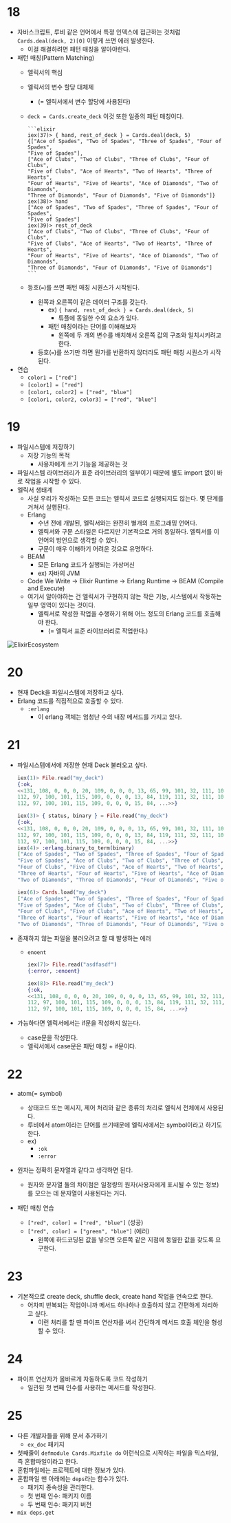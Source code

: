 # 18
- 자바스크립트, 루비 같은 언어에서 특정 인덱스에 접근하는 것처럼 `Cards.deal(deck, 2)[0]` 이렇게 쓰면 에러 발생한다.
  - 이걸 해결하려면 패턴 매칭을 알아야한다.
- 패턴 매칭(Pattern Matching)
  - 엘릭서의 핵심
  - 엘릭서의 변수 할당 대체제
    - (= 엘릭서에서 변수 할당에 사용된다)
  - `deck = Cards.create_deck` 이것 또한 일종의 패턴 매칭이다.

        ```elixir
        iex(37)> { hand, rest_of_deck } = Cards.deal(deck, 5)
        {["Ace of Spades", "Two of Spades", "Three of Spades", "Four of Spades",
        "Five of Spades"],
        ["Ace of Clubs", "Two of Clubs", "Three of Clubs", "Four of Clubs",
        "Five of Clubs", "Ace of Hearts", "Two of Hearts", "Three of Hearts",
        "Four of Hearts", "Five of Hearts", "Ace of Diamonds", "Two of Diamonds",
        "Three of Diamonds", "Four of Diamonds", "Five of Diamonds"]}
        iex(38)> hand
        ["Ace of Spades", "Two of Spades", "Three of Spades", "Four of Spades",
        "Five of Spades"]
        iex(39)> rest_of_deck
        ["Ace of Clubs", "Two of Clubs", "Three of Clubs", "Four of Clubs",
        "Five of Clubs", "Ace of Hearts", "Two of Hearts", "Three of Hearts",
        "Four of Hearts", "Five of Hearts", "Ace of Diamonds", "Two of Diamonds",
        "Three of Diamonds", "Four of Diamonds", "Five of Diamonds"]
        ```
  - 등호(`=`)를 쓰면 패턴 매칭 시퀀스가 시작된다.
    - 왼쪽과 오른쪽이 같은 데이터 구조를 갖는다.
      - ex) `{ hand, rest_of_deck } = Cards.deal(deck, 5)`
        - 튜플에 동일한 수의 요소가 있다.
      - 패턴 매칭이라는 단어를 이해해보자
        - 왼쪽에 두 개의 변수를 배치해서 오른쪽 값의 구조와 일치시키려고 한다.
    - 등호(`=`)를 쓰기만 하면 뭔가를 반환하지 않더라도 패턴 매칭 시퀀스가 시작된다.
- 연습
  - `color1 = ["red"]`
  - `[color1] = ["red"]`
  - `[color1, color2] = ["red", "blue"]`
  - `[color1, color2, color3] = ["red", "blue"]`

# 19
- 파일시스템에 저장하기
  - 저장 기능의 목적
    - 사용자에게 쓰기 기능을 제공하는 것
- 파일시스템 라이브러리가 표준 라이브러리의 일부이기 때문에 별도 import 없이 바로 작업을 시작할 수 있다.
- 엘릭서 생태계
  - 사실 우리가 작성하는 모든 코드는 엘릭서 코드로 실행되지도 않는다. 몇 단계를 거쳐서 실행된다.
  - Erlang
    - 수년 전에 개발된, 엘릭서와는 완전히 별개의 프로그래밍 언어다.
    - 엘릭서와 구문 스타일은 다르지만 기본적으로 거의 동일하다. 엘릭서를 이 언어의 방언으로 생각할 수 있다.
    - 구문이 매우 이해하기 어려운 것으로 유명하다.
  - BEAM
    - 모든 Erlang 코드가 실행되는 가상머신
    - ex) 자바의 JVM
  - Code We Write -> Elixir Runtime -> Erlang Runtime -> BEAM (Compile and Execute)
  - 여기서 알아야하는 건 엘릭서가 구현하지 않는 작은 기능, 시스템에서 작동하는 일부 영역이 있다는 것이다.
    - 엘릭서로 작성한 작업을 수행하기 위해 어느 정도의 Erlang 코드를 호출해야 한다.
      - (= 엘릭서 표준 라이브러리로 작업한다.)

![ElixirEcosystem](ElixirEcosystem.png)

# 20
- 현재 Deck을 파일시스템에 저장하고 싶다.
- Erlang 코드를 직접적으로 호출할 수 있다.
  - `:erlang`
    - 이 erlang 객체는 엄청난 수의 내장 메서드를 가지고 있다.

# 21
- 파일시스템에서에 저장한 현재 Deck 불러오고 싶다.

    ```elixir
    iex(1)> File.read("my_deck")
    {:ok,
    <<131, 108, 0, 0, 0, 20, 109, 0, 0, 0, 13, 65, 99, 101, 32, 111, 102, 32, 83,
    112, 97, 100, 101, 115, 109, 0, 0, 0, 13, 84, 119, 111, 32, 111, 102, 32, 83,
    112, 97, 100, 101, 115, 109, 0, 0, 0, 15, 84, ...>>}
    ```

    ```elixir
    iex(3)> { status, binary } = File.read("my_deck")
    {:ok,
    <<131, 108, 0, 0, 0, 20, 109, 0, 0, 0, 13, 65, 99, 101, 32, 111, 102, 32, 83,
    112, 97, 100, 101, 115, 109, 0, 0, 0, 13, 84, 119, 111, 32, 111, 102, 32, 83,
    112, 97, 100, 101, 115, 109, 0, 0, 0, 15, 84, ...>>}
    iex(4)> :erlang.binary_to_term(binary)          
    ["Ace of Spades", "Two of Spades", "Three of Spades", "Four of Spades",
    "Five of Spades", "Ace of Clubs", "Two of Clubs", "Three of Clubs",
    "Four of Clubs", "Five of Clubs", "Ace of Hearts", "Two of Hearts",
    "Three of Hearts", "Four of Hearts", "Five of Hearts", "Ace of Diamonds",
    "Two of Diamonds", "Three of Diamonds", "Four of Diamonds", "Five of Diamonds"]
    ```

    ```elixir
    iex(6)> Cards.load("my_deck")
    ["Ace of Spades", "Two of Spades", "Three of Spades", "Four of Spades",
    "Five of Spades", "Ace of Clubs", "Two of Clubs", "Three of Clubs",
    "Four of Clubs", "Five of Clubs", "Ace of Hearts", "Two of Hearts",
    "Three of Hearts", "Four of Hearts", "Five of Hearts", "Ace of Diamonds",
    "Two of Diamonds", "Three of Diamonds", "Four of Diamonds", "Five of Diamonds"]
    ```

- 존재하지 않는 파일을 불러오려고 할 때 발생하는 에러
  - `enoent`

    ```elixir
    iex(7)> File.read("asdfasdf")
    {:error, :enoent}

    iex(8)> File.read("my_deck") 
    {:ok,
    <<131, 108, 0, 0, 0, 20, 109, 0, 0, 0, 13, 65, 99, 101, 32, 111, 102, 32, 83,
    112, 97, 100, 101, 115, 109, 0, 0, 0, 13, 84, 119, 111, 32, 111, 102, 32, 83,
    112, 97, 100, 101, 115, 109, 0, 0, 0, 15, 84, ...>>}
    ```

- 가능하다면 엘릭서에서는 if문을 작성하지 않는다.
  - case문을 작성한다.
  - 엘릭서에서 case문은 패턴 매칭 + if문이다.

# 22
- atom(= symbol)
  - 상태코드 또는 메시지, 제어 처리와 같은 종류의 처리로 엘릭서 전체에서 사용된다.
  - 루비에서 atom이라는 단어를 쓰기때문에 엘릭서에서는 symbol이라고 하기도 한다.
  - ex)
    - `:ok`
    - `:error`
- 원자는 정확히 문자열과 같다고 생각하면 된다.
  - 원자와 문자열 둘의 차이점은 일정량의 원자(사용자에게 표시될 수 있는 정보)를 모으는 데 문자열이 사용된다는 거다.

- 패턴 매칭 연습
  - `["red", color] = ["red", "blue"]` (성공)
  - `["red", color] = ["green", "blue"]` (에러)
    - 왼쪽에 하드코딩된 값을 넣으면 오른쪽 같은 지점에 동일한 값을 갖도록 요구한다.

# 23
- 기본적으로 create deck, shuffle deck, create hand 작업을 연속으로 한다.
  - 어차피 반복되는 작업이니까 메서드 하나하나 호출하지 않고 간편하게 처리하고 싶다.
    - 이런 처리를 할 땐 파이프 연산자를 써서 간단하게 메서드 호출 체인을 형성할 수 있다.

# 24
- 파이프 연산자가 올바르게 자동하도록 코드 작성하기
  - 일관된 첫 번째 인수를 사용하는 메서드를 작성한다.

# 25
- 다른 개발자들을 위해 문서 추가하기
  - `ex_doc` 패키지
- 첫째줄이 `defmodule Cards.Mixfile do` 이런식으로 시작하는 파일을 믹스파일, 즉 혼합파일이라고 한다.
- 혼합파일에는 프로젝트에 대한 정보가 있다.
- 혼합파일 맨 아래에는 `deps`라는 함수가 있다.
  - 패키지 종속성을 관리한다.
  - 첫 번째 인수: 패키지 이름
  - 두 번째 인수: 패키지 버전
- `mix deps.get`
